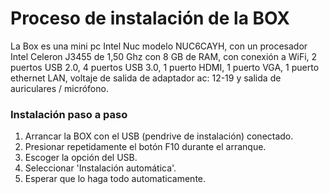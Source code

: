 # Proceso de instalación de la BOX

La Box es una mini pc Intel Nuc modelo NUC6CAYH, con un procesador Intel Celeron J3455 de 1,50 Ghz con 8 GB de RAM, con conexión a WiFi, 2 puertos USB 2.0, 4 puertos USB 3.0, 1 puerto HDMI, 1 puerto VGA, 1 puerto ethernet LAN, voltaje de salida de adaptador ac: 12-19 y salida de auriculares / micrófono.

### Instalación paso a paso 

1. Arrancar la BOX con el USB \(pendrive de instalación\) conectado.
2. Presionar repetidamente el botón F10 durante el arranque.
3. Escoger la opción del USB.
4. Seleccionar  'Instalación automática'.
5. Esperar que lo haga todo automaticamente.

